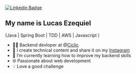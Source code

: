 [![Linkedin Badge](https://img.shields.io/badge/-LinkedIn-cc5733?style=flat-square&logo=Linkedin&logoColor=white&link=https://www.linkedin.com/in/lucasbezq)](https://www.linkedin.com/in/lucasbezq)

## My name is Lucas Ezequiel
(Java | Spring Boot | TDD | AWS | Javascript )
- 👩‍💻 Backend devloper at @[Ciclic](https://www.ciclic.com.br/)
- 🎥 I create technical content and share it on my [Instagram](https://www.instagram.com/codewith.ezequiel/)
- 🌱 I’m currently learning how to improve my backend skills
- 🌐 Passionate about web development
- 💡 Love a good challenge





